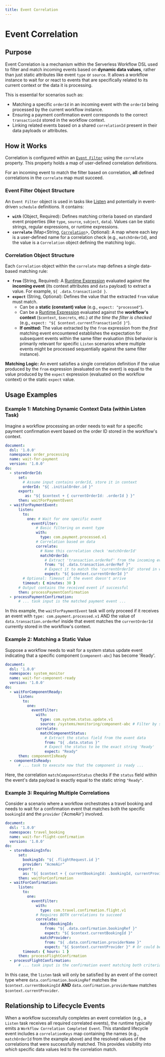 ```yaml
---
title: Event Correlation
---
```


# Event Correlation

## Purpose

Event Correlation is a mechanism within the Serverless Workflow DSL used to filter and match incoming events based on **dynamic data values**, rather than just static attributes like event `type` or `source`. It allows a workflow instance to wait for or react to events that are specifically related to its current context or the data it is processing.

This is essential for scenarios such as:

*   Matching a specific `orderId` in an incoming event with the `orderId` being processed by the current workflow instance.
*   Ensuring a payment confirmation event corresponds to the correct `transactionId` stored in the workflow context.
*   Linking related events based on a shared `correlationId` present in their data payloads or attributes.

## How it Works

Correlation is configured within an [`Event Filter`](#event-filter-object-structure) using the `correlate` property. This property holds a map of user-defined correlation definitions.

For an incoming event to match the filter based on correlation, **all** defined correlations in the `correlate` map must succeed.

### Event Filter Object Structure

An `Event Filter` object is used in tasks like [Listen](dsl-task-listen.md) and potentially in event-driven `schedule` definitions. It contains:

*   **`with`** (Object, Required): Defines matching criteria based on standard event properties (like `type`, `source`, `subject`, `data`). Values can be static strings, regular expressions, or runtime expressions.
*   **`correlate`** (Map<String, [`Correlation`](#correlation-object-structure)>, Optional): A map where each key is a user-defined name for a correlation check (e.g., `matchOrderId`), and the value is a `Correlation` object defining the matching logic.

### Correlation Object Structure

Each `Correlation` object within the `correlate` map defines a single data-based matching rule:

*   **`from`** (String, Required): A [Runtime Expression](dsl-runtime-expressions.md) evaluated against the **incoming event** (its context attributes and `data` payload) to extract a value. For example, `${ .data.transactionId }`.
*   **`expect`** (String, Optional): Defines the value that the extracted `from` value must match.
    *   Can be a **static (constant) value** (e.g., `expect: "processed"`).
    *   Can be a [Runtime Expression](dsl-runtime-expressions.md) evaluated against the **workflow's context** (`$context`, `$secrets`, etc.) *at the time the filter is checked* (e.g., `expect: "${ $context.currentTransactionId }"`).
    *   **If omitted:** The value extracted by the `from` expression from the *first* matching event encountered establishes the expectation for subsequent events within the same filter evaluation (this behavior is primarily relevant for specific `Listen` scenarios where multiple events might be processed sequentially against the same filter instance).

**Matching Logic:** An event satisfies a single correlation definition if the value produced by the `from` expression (evaluated on the event) is equal to the value produced by the `expect` expression (evaluated on the workflow context) or the static `expect` value.

## Usage Examples

### Example 1: Matching Dynamic Context Data (within Listen Task)

Imagine a workflow processing an order needs to wait for a specific payment confirmation event based on the order ID stored in the workflow's context.

```yaml
document:
  dsl: '1.0.0'
  namespace: order_processing
  name: wait-for-payment
  version: '1.0.0'
do:
  - storeOrderId:
      set:
        # Assume input contains orderId, store it in context
        orderId: "${ .initialOrder.id }"
      export:
         as: "${ $context + { currentOrderId: .orderId } }"
      then: waitForPaymentEvent
  - waitForPaymentEvent:
      listen:
        to:
          one: # Wait for one specific event
            eventFilter:
              # Basic filtering on event type
              with:
                type: com.payment.processed.v1
              # Correlation based on data
              correlate:
                # Name this correlation check 'matchOrderId'
                matchOrderId:
                  # Extract 'transaction.orderRef' from the incoming event's data
                  from: "${ .data.transaction.orderRef }"
                  # Expect it to match the 'currentOrderId' stored in workflow context
                  expect: "${ $context.currentOrderId }"
        # Optional: Timeout if the event doesn't arrive
        timeout: { minutes: 30 }
      # Output contains the received event if successful
      then: processPaymentConfirmation
  - processPaymentConfirmation:
      # ... task input is the matched payment event ...
```

In this example, the `waitForPaymentEvent` task will only proceed if it receives an event with `type: com.payment.processed.v1` AND the value of `data.transaction.orderRef` inside that event matches the `currentOrderId` currently stored in the workflow's context.

### Example 2: Matching a Static Value

Suppose a workflow needs to wait for a system status update event indicating that a specific component (`component-abc`) has become 'Ready'.

```yaml
document:
  dsl: '1.0.0'
  namespace: system_monitor
  name: wait-for-component-ready
  version: '1.0.0'
do:
  - waitForComponentReady:
      listen:
        to:
          one:
            eventFilter:
              with:
                type: com.system.status.update.v1
                source: /systems/monitoring/component-abc # Filter by source
              correlate:
                matchComponentStatus:
                  # Extract the status field from the event data
                  from: "${ .data.status }"
                  # Expect the status to be the exact string 'Ready'
                  expect: "Ready"
      then: componentIsReady
  - componentIsReady:
      # ... task to execute now that the component is ready ...
```

Here, the correlation `matchComponentStatus` checks if the `status` field within the event's data payload is exactly equal to the static string `"Ready"`.

### Example 3: Requiring Multiple Correlations

Consider a scenario where a workflow orchestrates a travel booking and needs to wait for a confirmation event that matches both the specific `bookingId` and the `provider` ('AcmeAir') involved.

```yaml
document:
  dsl: '1.0.0'
  namespace: travel_booking
  name: wait-for-flight-confirmation
  version: '1.0.0'
do:
  - storeBookingInfo:
      set:
        bookingId: "${ .flightRequest.id }"
        provider: "AcmeAir"
      export:
        as: "${ $context + { currentBookingId: .bookingId, currentProvider: .provider } }"
      then: waitForConfirmation
  - waitForConfirmation:
      listen:
        to:
          one:
            eventFilter:
              with:
                type: com.travel.confirmation.flight.v1
              # Requires BOTH correlations to succeed
              correlate:
                matchBookingId:
                  from: "${ .data.confirmation.bookingRef }"
                  expect: "${ $context.currentBookingId }"
                matchProvider:
                  from: "${ .data.confirmation.providerName }"
                  expect: "${ $context.currentProvider }" # Or could be expect: "AcmeAir"
        timeout: { hours: 1 }
      then: processFlightConfirmation
  - processFlightConfirmation:
      # ... task input is the confirmation event matching both criteria ...
```

In this case, the `listen` task will only be satisfied by an event of the correct type where `data.confirmation.bookingRef` matches the `$context.currentBookingId` **AND** `data.confirmation.providerName` matches `$context.currentProvider`.

## Relationship to Lifecycle Events

When a workflow successfully completes an event correlation (e.g., a `Listen` task receives all required correlated events), the runtime typically emits a `Workflow Correlation Completed Event`. This standard lifecycle event includes a `correlationKeys` map containing the names (e.g., `matchOrderId` from the example above) and the resolved values of the correlations that were successfully matched. This provides visibility into *which* specific data values led to the correlation match. 